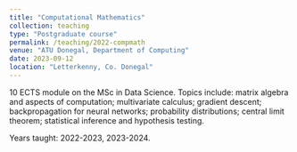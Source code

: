 ```yaml
---
title: "Computational Mathematics"
collection: teaching
type: "Postgraduate course"
permalink: /teaching/2022-compmath
venue: "ATU Donegal, Department of Computing"
date: 2023-09-12
location: "Letterkenny, Co. Donegal"
---
```


10 ECTS module on the MSc in Data Science. Topics include: matrix algebra and aspects of computation; multivariate calculus; gradient descent; backpropagation for neural networks; probability distributions; central limit theorem; statistical inference and hypothesis testing.

Years taught: 2022-2023, 2023-2024.

